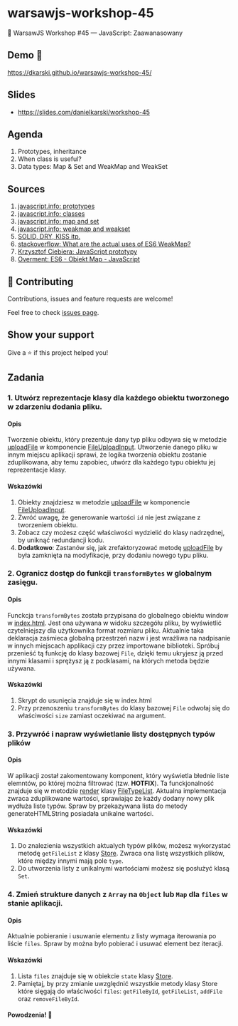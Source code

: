 # warsawjs-workshop-45

📁 WarsawJS Workshop #45 — JavaScript: Zaawanasowany


## Demo 🎉

<https://dkarski.github.io/warsawjs-workshop-45/>


## Slides

- <https://slides.com/danielkarski/workshop-45>


## Agenda
1. Prototypes, inheritance
1. When class is useful?
1. Data types: Map & Set and WeakMap and WeakSet


## Sources
1. [javascript.info: prototypes](https://javascript.info/prototypes)
1. [javascript.info: classes](https://javascript.info/classes)
1. [javascript.info: map and set](https://javascript.info/map-set)
1. [javascript.info: weakmap and weakset](http://javascript.info/weakmap-weakset)
1. [SOLID, DRY, KISS itp.](https://devcave.pl/notatnik-juniora/zasady-projektowania-kodu)
1. [stackoverflow: What are the actual uses of ES6 WeakMap?](https://stackoverflow.com/questions/29413222/what-are-the-actual-uses-of-es6-weakmap)
1. [Krzysztof Ciebiera: JavaScript prototypy](https://www.youtube.com/watch?v=8C4GcoPeFj8&amp;list=PL1zPcOuyA-yZl4SXHgGhdy7gwRpH9F2eB&amp;index=3&amp;t=0s)
1. [Overment: ES6 - Obiekt Map - JavaScript](https://youtu.be/NV54JW_PaeA)


## 🤝 Contributing

Contributions, issues and feature requests are welcome!

Feel free to check [issues page](https://dkarski.github.io/warsawjs-workshop-45/issues/).


## Show your support

Give a ⭐️ if this project helped you!


## Zadania

### 1. Utwórz reprezentacje klasy dla każdego obiektu tworzonego w zdarzeniu dodania pliku.

#### Opis

Tworzenie obiektu, który prezentuje dany typ pliku odbywa się w metodzie [uploadFile](https://github.com/dkarski/warsawjs-workshop-45/blob/master/src/app/file-manager/file-upload-input/file-upload-input.js#L19) w komponencie [FileUploadInput](https://github.com/dkarski/warsawjs-workshop-45/blob/master/src/app/file-manager/file-upload-input/file-upload-input.js#L14).
Utworzenie danego pliku w innym miejscu aplikacji sprawi, że logika tworzenia obiektu zostanie zduplikowana, aby temu zapobiec,
utwórz dla każdego typu obiektu jej reprezentacje klasy.

#### Wskazówki

1. Obiekty znajdziesz w metodzie [uploadFile](https://github.com/dkarski/warsawjs-workshop-45/blob/master/src/app/file-manager/file-upload-input/file-upload-input.js#L19) w komponencie [FileUploadInput](https://github.com/dkarski/warsawjs-workshop-45/blob/master/src/app/file-manager/file-upload-input/file-upload-input.js#L14).
1. Zwróć uwagę, że generowanie wartości `id` nie jest związane z tworzeniem obiektu.
1. Zobacz czy możesz część właściwości wydzielić do klasy nadrzędnej, by uniknąć redundancji kodu.
1. **Dodatkowo**: Zastanów się, jak zrefaktoryzować metodę [uploadFile](https://github.com/dkarski/warsawjs-workshop-45/blob/master/src/app/file-manager/file-upload-input/file-upload-input.js#L19) by była zamknięta na modyfikacje,
   przy dodaniu nowego typu pliku.


### 2. Ogranicz dostęp do funkcji `transformBytes` w globalnym zasięgu.

#### Opis

Funckcja `transformBytes` została przypisana do globalnego obiektu window w [index.html](https://github.com/dkarski/warsawjs-workshop-45/blob/master/index.html#L32). Jest ona używana w widoku szczegółu
pliku, by wyświetlić czytelniejszy dla użytkownika format rozmiaru pliku. Aktualnie taka deklaracja zaśmieca globalną
przestrzeń nazw i jest wrażliwa na nadpisanie w innych miejscach applikacji czy przez importowane biblioteki. Spróbuj przenieść tą funkcję
do klasy bazowej `File`, dzięki temu ukryjesz ją przed innymi klasami i sprężysz ją z podklasami, na których metoda będzie używana.


#### Wskazówki

1. Skrypt do usunięcia znajduje się w index.html
1. Przy przenoszeniu `transformBytes` do klasy bazowej `File` odwołaj się do właściwości `size` zamiast oczekiwać na argument.


### 3. Przywróć i napraw wyświetlanie listy dostępnych typów plików 

#### Opis

W aplikacji został zakomentowany komponent, który wyświetla błednie liste elemntów, po której można
filtrować (tzw. **HOTFIX**). Ta funckjonalność znajduje się w metodzie [render](https://github.com/dkarski/warsawjs-workshop-45/blob/master/src/app/file-manager/file-type-list/file-type-list.js#L34) klasy [FileTypeList](https://github.com/dkarski/warsawjs-workshop-45/blob/master/src/app/file-manager/file-type-list/file-type-list.js#L4). Aktualna implementacja
zwraca zduplikowane wartości, sprawiając że każdy dodany nowy plik wydłuża liste typów. Spraw by przekazywana lista 
do metody generateHTMLString posiadała unikalne wartości.  

#### Wskazówki

1. Do znalezienia wszystkich aktualych typów plików, możesz wykorzystać metodę `getFileList` z klasy [Store](https://github.com/dkarski/warsawjs-workshop-45/blob/master/src/store/store.js). Zwraca ona listę
wszystkich plików, które między innymi mają pole `type`.
1. Do utworzenia listy z unikalnymi wartościami możesz się posłużyć klasą `Set`.


### 4. Zmień strukture danych z `Array` na `Object` lub `Map` dla `files` w stanie aplikacji.

#### Opis

Aktualnie pobieranie i usuwanie elementu z listy wymaga iterowania po liście `files`. Spraw by można było pobierać
i usuwać element bez iteracji.  

#### Wskazówki

1. Lista `files` znajduje się w obiekcie `state` klasy [Store](https://github.com/dkarski/warsawjs-workshop-45/blob/master/src/store/store.js).
1. Pamiętaj, by przy zmianie uwzględnić wszystkie metody klasy Store które sięgają do właściwości `files`: `getFileById`,
`getFileList`, `addFile` oraz `removeFileById`.



#### Powodzenia! 💪
